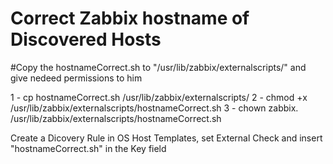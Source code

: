 # Correct Zabbix hostname of Discovered Hosts

#Copy the hostnameCorrect.sh to "/usr/lib/zabbix/externalscripts/" and give nedeed permissions to him

1 - cp hostnameCorrect.sh  /usr/lib/zabbix/externalscripts/
2 - chmod +x  /usr/lib/zabbix/externalscripts/hostnameCorrect.sh
3 - chown zabbix. /usr/lib/zabbix/externalscripts/hostnameCorrect.sh

Create a Dicovery Rule in OS Host Templates, set External Check and insert "hostnameCorrect.sh" in the Key field
